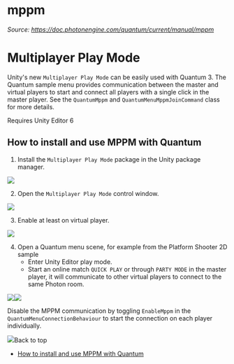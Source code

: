 # mppm

_Source: https://doc.photonengine.com/quantum/current/manual/mppm_

# Multiplayer Play Mode

Unity's new `Multiplayer Play Mode` can be easily used with Quantum 3. The Quantum sample menu provides communication between the master and virtual players to start and connect all players with a single click in the master player. See the `QuantumMppm` and `QuantumMenuMppmJoinCommand` class for more details.

Requires Unity Editor 6

## How to install and use MPPM with Quantum

1. Install the `Multiplayer Play Mode` package in the Unity package manager.

![](https://doc.photonengine.com/docs/img/quantum/v3/manual/mppm/mppm-package-manager.png)

2. Open the `Multiplayer Play Mode` control window.

![](https://doc.photonengine.com/docs/img/quantum/v3/manual/mppm/mppm-menu.png)

3. Enable at least on virtual player.

![](https://doc.photonengine.com/docs/img/quantum/v3/manual/mppm/mppm-open-mppm-window.png)

4. Open a Quantum menu scene, for example from the Platform Shooter 2D sample
   - Enter Unity Editor play mode.
   - Start an online match `QUICK PLAY` or through `PARTY MODE` in the master player, it will communicate to other virtual players to connect to the same Photon room.

![](https://doc.photonengine.com/docs/img/quantum/v3/manual/mppm/mppm-connecting.png)![](https://doc.photonengine.com/docs/img/quantum/v3/manual/mppm/mppm-gameplay.png)

Disable the MPPM communication by toggling `EnableMppm` in the `QuantumMenuConnectionBehaviour` to start the connection on each player individually.

![](https://doc.photonengine.com/docs/img/quantum/v3/manual/mppm/mppm-config.png)Back to top

- [How to install and use MPPM with Quantum](#how-to-install-and-use-mppm-with-quantum)